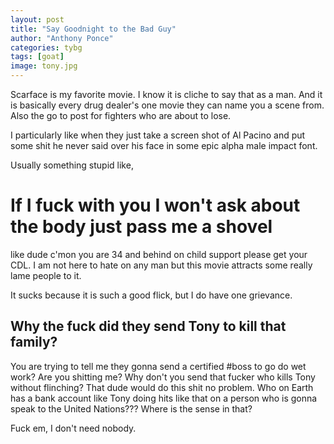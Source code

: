 ```yaml
---
layout: post
title: "Say Goodnight to the Bad Guy"
author: "Anthony Ponce"
categories: tybg
tags: [goat]
image: tony.jpg
---
```


Scarface is my favorite movie. I know it is cliche to say that as a man. And it is basically every drug dealer's one movie they can name you a scene from. Also the go to post for fighters who are about to lose. 

I particularly like when they just take a screen shot of Al Pacino and put some shit he never said over his face in some epic alpha male impact font. 

Usually something stupid like, 

# If I fuck with you I won't ask about the body just pass me a shovel

like dude c'mon you are 34 and behind on child support please get your CDL. I am not here to hate on any man but this movie attracts some really lame people to it. 

It sucks because it is such a good flick, but I do have one grievance. 

## Why the fuck did they send Tony to kill that family?

You are trying to tell me they gonna send a certified #boss to go do wet work? Are you shitting me? Why don't you send that fucker who kills Tony without flinching? That dude would do this shit no problem. Who on Earth has a bank account like Tony doing hits like that on a person who is gonna speak to the United Nations??? Where is the sense in that?

Fuck em, I don't need nobody.
